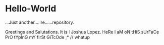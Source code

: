 # Hello-World
...Just another.... re......repository.

Greetings and Salutations. 
It is I Joshua Lopez.
HeRe I aM oN tHiS sUrFaCe PrO tYpInG mY fIrSt GiTcOde ;* // whatup 
